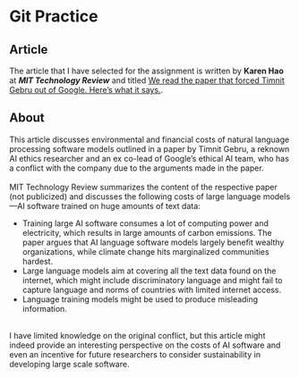 # Git Practice

## Article
The article that I have selected for the assignment is written by **Karen Hao** at ***MIT Technology Review*** and titled [We read the paper that forced Timnit Gebru out of Google. Here’s what it says.](https://www.technologyreview.com/2020/12/04/1013294/google-ai-ethics-research-paper-forced-out-timnit-gebru/).
<br>
## About
This article discusses environmental and financial costs of natural language processing software models outlined in a paper by Timnit Gebru, a reknown AI ethics researcher and an ex co-lead of Google’s ethical AI team, who has a conflict with the company due to the arguments made in the paper.  
<br>
MIT Technology Review summarizes the content of the respective paper (not publicized) and discusses the following costs of large language models—AI software trained on huge amounts of text data:  
- Training large AI software consumes a lot of computing power and electricity, which results in large amounts of carbon emissions. The paper argues that AI language software models largely benefit wealthy organizations, while climate change hits marginalized communities hardest. 
- Large language models aim at covering all the text data found on the internet, which might include discriminatory language and might fail to capture language and norms of countries with limited internet access.
- Language training models might be used to produce misleading information. 
<br>
I have limited knowledge on the original conflict, but this article might indeed provide an interesting perspective on the costs of AI software and even an incentive for future researchers to consider sustainability in developing large scale software.

